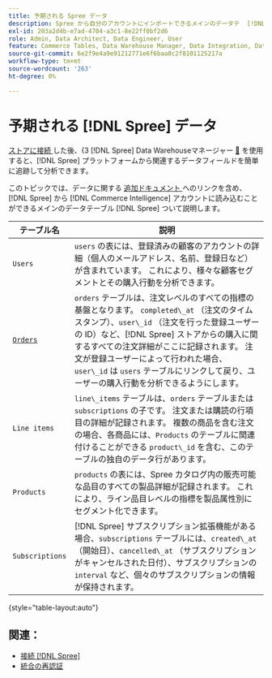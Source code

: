 ```yaml
---
title: 予期される Spree データ
description: Spree から自分のアカウントにインポートできるメインのデータテ  [!DNL Commerce Intelligence]  ブルを調べます。
exl-id: 203a2d4b-e7ad-4704-a3c1-8e22ff0bf2d6
role: Admin, Data Architect, Data Engineer, User
feature: Commerce Tables, Data Warehouse Manager, Data Integration, Data Import/Export
source-git-commit: 6e2f9e4a9e91212771e6f6baa8c2f8101125217a
workflow-type: tm+mt
source-wordcount: '263'
ht-degree: 0%

---
```


# 予期される [!DNL Spree] データ

[ ストアに接続 ](../../../data-analyst/importing-data/integrations/spree.md) した後、&lbrace;3 [!DNL Spree] Data Warehouseマネージャー [&#128279;](../../data-warehouse-mgr/tour-dwm.md) を使用すると、[!DNL Spree] プラットフォームから関連するデータフィールドを簡単に追跡して分析できます。

このトピックでは、データに関する [ 追加ドキュメント ](https://guides.spreecommerce.org/developer/addresses.html#address) へのリンクを含め、[!DNL Spree] から [!DNL Commerce Intelligence] アカウントに読み込むことができるメインのデータテーブル [!DNL Spree] ついて説明します。

| **テーブル名** | **説明** |
|-----|-----|
| `Users` | `users` の表には、登録済みの顧客のアカウントの詳細（個人のメールアドレス、名前、登録日など）が含まれています。 これにより、様々な顧客セグメントとその購入行動を分析できます。 |
| [`Orders`](https://guides.spreecommerce.org/developer/orders.html#overview) | `orders` テーブルは、注文レベルのすべての指標の基盤となります。 `completed\_at` （注文のタイムスタンプ）、`user\_id` （注文を行った登録ユーザーの ID）など、[!DNL Spree] ストアからの購入に関するすべての注文詳細がここに記録されます。 注文が登録ユーザーによって行われた場合、`user\_id` は `users` テーブルにリンクして戻り、ユーザーの購入行動を分析できるようにします。 |
| `Line items` | `line\_items` テーブルは、`orders` テーブルまたは `subscriptions` の子です。 注文または購読の行項目の詳細が記録されます。 複数の商品を含む注文の場合、各商品には、`Products` のテーブルに関連付けることができる `product\_id` を含む、このテーブルの独自のデータ行があります。 |
| `Products` | `products` の表には、Spree カタログ内の販売可能な品目のすべての製品詳細が記録されます。 これにより、ライン品目レベルの指標を製品属性別にセグメント化できます。 |
| `Subscriptions` | [!DNL Spree] サブスクリプション拡張機能がある場合、`subscriptions` テーブルには、`created\_at` （開始日）、`cancelled\_at` （サブスクリプションがキャンセルされた日付）、サブスクリプションの `interval` など、個々のサブスクリプションの情報が保持されます。 |

{style="table-layout:auto"}

## 関連：

* [接続  [!DNL Spree]](../integrations/spree.md)
* [ 統合の再認証 ](https://experienceleague.adobe.com/docs/commerce-knowledge-base/kb/how-to/mbi-reauthenticating-integrations.html?lang=ja)
